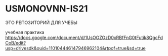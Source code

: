 # USMONOVNN-IS21
ЭТО РЕПОЗИТОРИЙ ДЛЯ УЧЕБЫ


учебная практика https://docs.google.com/document/d/1UsOOZOzD0xRBfFnG0tFutik8QgcFdCoB/edit?usp=drivesdk&ouid=110104446147946962104&rtpof=true&sd=true
